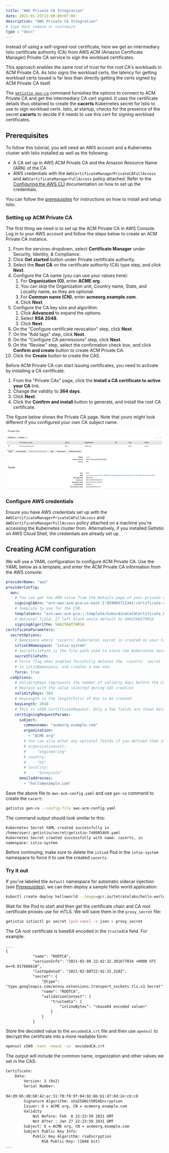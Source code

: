 ```yaml
---
title: "AWS Private CA Integration"
date: 2021-01-25T13:00:00+07:00
description: "AWS Private CA Integration"
# type dont remove or customize
type : "docs"
---
```


Instead of using a self-signed root certificate, here we get an intermediary Istio certificate authority (CA) from AWS ACM (Amazon Certificate Manager) Private CA service to sign the workload certificates.

This approach enables the same root of trust for the root CA's workloads in ACM Private CA. As Istio signs the workload certs, the latency for getting workload certs issued is far less than directly getting the certs signed by ACM Private CA itself.

The [`getistio gen-ca`](/getistio-cli/reference/getistio_gen-ca) command furnishes the options to connect to ACM Private CA and get the intermediary CA cert signed. It uses the certificate details thus obtained to create the **cacerts** Kubernetes secret for Istio to use to sign workload certs. Istio, at startup, checks for the presence of the secret **cacerts** to decide if it needs to use this cert for signing workload certificates.

## Prerequisites

To follow this tutorial, you will need an AWS account and a Kubernetes cluster with Istio installed as well as the following:

- A CA set up in AWS ACM Private CA and the Amazon Resource Name (ARN) of the CA
- AWS credentials with the `AWSCertificateManagerPrivateCAFullAccess` and `AWSCertificateManagerFullAccess` policy attached. Refer to the [Configuring  the AWS CLI](https://docs.aws.amazon.com/cli/latest/userguide/cli-chap-configure.html) documentation on how to set up the credentials.


You can follow the [prerequisites](/istio-in-practice/prerequisites) for instructions on how to install and setup Istio.

### Setting up ACM Private CA

The first thing we need is to set up the ACM Private CA in AWS Console. Log in to your AWS account and follow the steps below to create an ACM Private CA instance.

1. From the services dropdown, select **Certificate Manager** under Security, Identity, & Compliance.
1. Click **Get started** button under Private certificate authority.
1. Select the **Root CA** on the certificate authority (CA) type step, and click **Next**.
1. Configure the CA name (you can use your values here):
    1. For **Organization (O)**, enter **ACME org**.
    1. You can skip the Organization unit, Country name, State, and Locality name, as they are optional.
    1. For **Common name (CN)**, enter **acmeorg.example.com**.
    1. Click **Next**.
1. Configure the CA key size and algorithm:
    1. Click **Advanced** to expand the options.
    1. Select **RSA 2048**.
    1. Click **Next**.
1. On the "Configure certificate revocation" step, click **Next**.
1. On the "Add tags" step, click **Next**.
1. On the "Configure CA permissions" step, click **Next**.
1. On the "Review" step, select the confirmation check box, and click **Confirm and create** button to create ACM Private CA.
1. Click the **Create** button to create the CAS.

Before ACM Private CA can start issuing certificates, you need to activate by installing a CA certificate. 

1. From the "Private CAs" page, click the **Install a CA certificate to active your CA** link.
1. Change the validity to **364 days**.
1. Click **Next**.
1. Click the **Confirm and install** button to generate, and install the root CA certificate.

The figure below shows the Private CA page.  Note that yours might look different if you configured your own CA subject name.

![Private CA Page](./acm-private-ca.png)

### Configure AWS credentials

Ensure you have AWS credentials set up with the `AWSCertificateManagerPrivateCAFullAccess` and `AWSCertificateManagerFullAccess` policy attached on a machine you're accessing the Kubernetes cluster from. Alternatively, if you installed GetIstio on AWS Cloud Shell, the credentials are already set up.

## Creating ACM configuration

We will use a YAML configuration to configure ACM Private CA. Use the YAML below as a template, and enter the ACM Private CA information from the AWS console:
 
```yaml
providerName: "aws"
providerConfig:
  aws:
    # You can get the ARN value from the Details page of your private certificate authority 
    signingCAArn: "arn:aws:acm-pca:us-east-2:859085711342:certificate-authority/4cbb144c-2164-4683-ac9e-eaa25e72b85e"
    # template to use for the CSR.
    templateArn: "arn:aws:acm-pca:::template/SubordinateCACertificate_PathLen0/V1"
    # Optional field. If left blank would default to SHA256WITHRSA
    signingAlgorithm: SHA256WITHRSA
certificateParameters:
  secretOptions:
    # Namespace where 'cacerts' Kubernetes secret is created on your target cluster
    istioCANamespace: "istio-system"
    # SecretFilePath is the file path used to store the Kubernetes Secret in yaml format
    secretFilePath:
    # Force flag when enabled forcefully deletes the `cacerts` secret
    # in istioNamespace, and creates a new one.
    force: true
  caOptions:
    # ValidityDays represents the number of validity days before the CA expires.
    # Replace with the value selected during CAS creation
    validityDays: 364
    # KeyLength is the length(bits) of Key to be created
    keyLength: 2048
    # This is x509.CertificateRequest. Only a few fields are shown below
    certSigningRequestParams:
      subject:
        commonname: "acmeorg.example.com"
        organization:
          - "ACME org"
        # You can also enter any optional fields if you defined them in CAS
        # organizationunit:
        #   - "engineering"
        # country:
        #   - "US"
        # locality:
        #   - "Sunnyvale"
      emailaddresses:
        - "hello@example.com"
```

Save the above file to `aws-acm-config.yaml` and use `gen-ca` command to create the `cacert`:

```sh
getistio gen-ca --config-file aws-acm-config.yaml
```

The command output should look similar to this:

```text
Kubernetes Secret YAML created successfully in /home/user/.getistio/secret/getistio-740905469.yaml
Kubernetes Secret created successfully with name: cacerts, in namespace: istio-system
```

Before continuing, make sure to delete the `istiod` Pod in the `istio-system` namespace to force it to use the created `cacerts`.

### Try it out

If you've labeled the `default` namespace for automatic sidecar injection (see [Prerequisites](/istio-in-practice/prerequisites)), we can then deploy a sample Hello world application:

```sh
kubectl create deploy helloworld --image=gcr.io/tetratelabs/hello-world:1.0.0
```

Wait for the Pod to start and then get the certificate chain and CA root certificate proxies use for mTLS. We will save them in the `proxy_secret` file:

```sh
getistio istioctl pc secret [pod-name] -o json > proxy_secret
```

The CA root certificate is base64 encoded in the `trustedCA` field. For example:

```text {hl_lines=[11]}
...
{
            "name": "ROOTCA",
            "versionInfo": "2021-02-08 22:42:32.301677034 +0000 UTC m=+0.917666618",
            "lastUpdated": "2021-02-08T22:42:32.310Z",
            "secret": {
                "@type": "type.googleapis.com/envoy.extensions.transport_sockets.tls.v3.Secret",
                "name": "ROOTCA",
                "validationContext": {
                    "trustedCa": {
                        "inlineBytes": "<base64 encoded value>"
                    }
                }
            }
```

Store the decoded value to the `encodedCA.crt` file and then use `openssl` to decrypt the certificate into a more readable form:

```sh
openssl x509 -text -noout -in  encodedCA.crt
```

The output will include the common name, organization and other values we set in the CAS:

```text {hl_lines=[7,11]}
Certificate:
    Data:
        Version: 3 (0x2)
        Serial Number:
            94:d9:65:d0:b0:42:ac:31:70:f8:9f:84:02:6b:b1:d7:8d:2e:cb:c8
        Signature Algorithm: sha256WithRSAEncryption
        Issuer: O = ACME org, CN = acmeorg.example.com
        Validity
            Not Before: Feb  8 22:23:59 2021 GMT
            Not After : Jan 27 22:23:59 2031 GMT
        Subject: O = ACME org, CN = acmeorg.example.com
        Subject Public Key Info:
            Public Key Algorithm: rsaEncryption
                RSA Public-Key: (2048 bit)
...
```